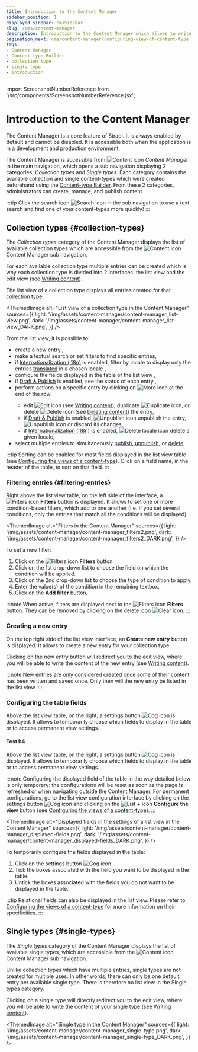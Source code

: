```yaml
---
title: Introduction to the Content Manager
sidebar_position: 1
displayed_sidebar: cmsSidebar
slug: /cms/content-manager
description: Introduction to the Content Manager which allows to write content for collection types and single types.
pagination_next: cms/content-manager/configuring-view-of-content-type
tags:
- Content Manager
- Content-type Builder
- collection type
- single type
- introduction
---
```


import ScreenshotNumberReference from '/src/components/ScreenshotNumberReference.jsx';

# Introduction to the Content Manager <UpdatedBadge />

The Content Manager is a core feature of Strapi. It is always enabled by default and cannot be disabled. It is accessible both when the application is in a development and production environment.

The Content Manager is accessible from ![Content icon](/img/assets/icons/v5/Feather.svg) *Content Manager* in the main navigation, which opens a sub navigation displaying 2 categories: _Collection types_ and _Single types_. Each category contains the available collection and single content-types which were created beforehand using the [Content-type Builder](/cms/content-type-builder/introduction-to-content-types-builder.md). From these 2 categories, administrators can create, manage, and publish content.

:::tip <NewBadge />
Click the search icon ![Search icon](/img/assets/icons/v5/Search.svg) in the sub navigation to use a text search and find one of your content-types more quickly!
:::

## Collection types <UpdatedBadge /> {#collection-types}

The _Collection types_ category of the Content Manager displays the list of available collection types which are accessible from the ![Content icon](/img/assets/icons/v5/Feather.svg) Content Manager sub navigation.

<NewBadge />For each available collection type multiple entries can be created which is why each collection type is divided into 2 interfaces: the list view and the edit view (see [Writing content](writing-content.md)).

The list view of a collection type displays all entries created for that collection type.

<ThemedImage
  alt="List view of a collection type in the Content Manager"
  sources={{
    light: '/img/assets/content-manager/content-manager_list-view.png',
    dark: '/img/assets/content-manager/content-manager_list-view_DARK.png',
  }}
/>

From the list view, it is possible to: <UpdatedBadge/>

- create a new entry <ScreenshotNumberReference number="1" />,
- make a textual search <ScreenshotNumberReference number="2" /> or set filters <ScreenshotNumberReference number="3" /> to find specific entries,
- if [Internationalization (i18n)](/cms/plugins/strapi-plugins#i18n) is enabled, filter by locale to display only the entries [translated](/cms/content-manager/translating-content) in a chosen locale <ScreenshotNumberReference number="4" />,
- configure the fields displayed in the table of the list view <ScreenshotNumberReference number="5" />,
- if [Draft & Publish](/cms/content-manager/saving-and-publishing-content) is enabled, see the status of each entry <ScreenshotNumberReference number="6" />,
- perform actions on a specific entry by clicking on ![More icon](/img/assets/icons/v5/More.svg) <ScreenshotNumberReference number="7" /> at the end of the row:
  - edit ![Edit icon](/img/assets/icons/v5/Pencil.svg) (see [Writing content](/cms/content-manager/writing-content.md)), duplicate ![Duplicate icon](/img/assets/icons/v5/Duplicate.svg), or delete ![Delete icon](/img/assets/icons/v5/Trash.svg) (see [Deleting content](/cms/content-manager/saving-and-publishing-content.md#deleting-content)) the entry,
  - if [Draft & Publish](/cms/content-manager/saving-and-publishing-content) is enabled, ![Unpublish icon](/img/assets/icons/v5/CrossCircle.svg) unpublish the entry, ![Unpublish icon](/img/assets/icons/v5/CrossCircle.svg) or discard its changes,
  - if [Internationalization (i18n)](/cms/plugins/strapi-plugins#i18n) is enabled, ![Delete locale icon](/img/assets/icons/v5/delete-locale.svg) delete a given locale,
- select multiple entries to simultaneously [publish, unpublish](/cms/content-manager/saving-and-publishing-content#bulk-publishing-and-unpublishing), or [delete](/cms/content-manager/saving-and-publishing-content.md#deleting-content).

:::tip
Sorting can be enabled for most fields displayed in the list view table (see [Configuring the views of a content-type](../content-manager/configuring-view-of-content-type.md)). Click on a field name, in the header of the table, to sort on that field.
:::

### Filtering entries <NewBadge /> {#filtering-entries}

Right above the list view table, on the left side of the interface, a ![Filters icon](/img/assets/icons/v5/Filter.svg) **Filters** button is displayed. It allows to set one or more condition-based filters, which add to one another (i.e. if you set several conditions, only the entries that match all the conditions will be displayed).

<ThemedImage
  alt="Filters in the Content Manager"
  sources={{
    light: '/img/assets/content-manager/content-manager_filters2.png',
    dark: '/img/assets/content-manager/content-manager_filters2_DARK.png',
  }}
/>

To set a new filter:

1. Click on the ![Filters icon](/img/assets/icons/v5/Filter.svg) **Filters** button.
2. Click on the 1st drop-down list to choose the field on which the condition will be applied.
3. Click on the 2nd drop-down list to choose the type of condition to apply.
4. Enter the value(s) of the condition in the remaining textbox.
5. Click on the **Add filter** button.

:::note <UpdatedBadge />
When active, filters are displayed next to the ![Filters icon](/img/assets/icons/v5/Filter.svg) **Filters** button. They can be removed by clicking on the delete icon ![Clear icon](/img/assets/icons/v5/Cross.svg).
:::

### Creating a new entry

On the top right side of the list view interface, an **Create new entry** button is displayed. It allows to create a new entry for your collection type.

Clicking on the new entry button will redirect you to the edit view, where you will be able to write the content of the new entry (see [Writing content](writing-content.md)).

:::note
New entries are only considered created once some of their content has been written and saved once. Only then will the new entry be listed in the list view.
:::

### Configuring the table fields

Above the list view table, on the right, a settings button ![Cog icon](/img/assets/icons/v5/Cog.svg) is displayed. It allows to temporarily choose which fields to display in the table or to access permanent view settings.

#### Test h4 <UpdatedBadge/>

Above the list view table, on the right, a settings button ![Cog icon](/img/assets/icons/v5/Cog.svg) is displayed. It allows to temporarily choose which fields to display in the table or to access permanent view settings.

:::note <NewBadge />
Configuring the displayed field of the table in the way detailed below is only temporary: the configurations will be reset as soon as the page is refreshed or when navigating outside the Content Manager. For permanent configurations, go to the list view configuration interface by clicking on the settings button ![Cog icon](/img/assets/icons/v5/Cog.svg) and clicking on the ![List + icon](/img/assets/icons/v5/ListPlus.svg) **Configure the view** button (see [Configuring the views of a content-type](../content-manager/configuring-view-of-content-type.md)).
:::

<UpdatedBadge/>

<ThemedImage
  alt="Displayed fields in the settings of a list view in the Content Manager"
  sources={{
    light: '/img/assets/content-manager/content-manager_displayed-fields.png',
    dark: '/img/assets/content-manager/content-manager_displayed-fields_DARK.png',
  }}
/>

<NewBadge/>To temporarily configure the fields displayed in the table:

1. Click on the settings button ![Cog icon](/img/assets/icons/v5/Cog.svg).
2. Tick the boxes associated with the field you want to be displayed in the table.
3. Untick the boxes associated with the fields you do not want to be displayed in the table.

:::tip <UpdatedBadge/>
Relational fields can also be displayed in the list view. Please refer to [Configuring the views of a content-type](../content-manager/configuring-view-of-content-type.md) for more information on their specificities.
:::

## Single types <UpdatedBadge/> {#single-types}

The _Single types_ category of the Content Manager displays the list of available single types, which are accessible from the ![Content icon](/img/assets/icons/v5/Feather.svg) Content Manager sub navigation.

Unlike collection types which have multiple entries, single types are not created for multiple uses. In other words, there can only be one default entry per available single type. There is therefore no list view in the Single types category.

Clicking on a single type will directly redirect you to the edit view, where you will be able to write the content of your single type (see [Writing content](writing-content.md)).

<ThemedImage
  alt="Single type in the Content Manager"
  sources={{
    light: '/img/assets/content-manager/content-manager_single-type.png',
    dark: '/img/assets/content-manager/content-manager_single-type_DARK.png',
  }}
/>
